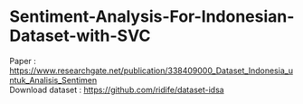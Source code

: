 # Sentiment-Analysis-For-Indonesian-Dataset-with-SVC
Paper : https://www.researchgate.net/publication/338409000_Dataset_Indonesia_untuk_Analisis_Sentimen <br>
Download dataset : https://github.com/ridife/dataset-idsa
